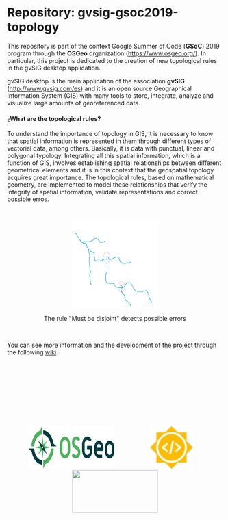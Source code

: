 # Repository: gvsig-gsoc2019-topology

This repository is part of the context Google Summer of Code (**GSoC**) 2019 program through the **OSGeo** organization (https://www.osgeo.org/). In particular, this project is dedicated to the creation of new topological rules in the gvSIG desktop application.

gvSIG desktop is the main application of the association **gvSIG** (http://www.gvsig.com/es) and it is an open source Geographical Information System (GIS) with many tools to store, integrate, analyze and visualize large amounts of georeferenced data.

#### ¿What are the topological rules?

To understand the importance of topology in GIS, it is necessary to know that spatial information is represented in them through different types of vectorial data, among others. Basically, it is data with punctual, linear and polygonal typology. Integrating all this spatial information, which is a function of GIS, involves establishing spatial relationships between different geometrical elements and it is in this context that the geospatial topology acquires great importance. The topological rules, based on mathematical geometry, are implemented to model these relationships that verify the integrity of spatial information, validate representations and correct possible erros.

<br>
<p align="center" >
  <img src="https://github.com/hecnita/gvsig-gsoc2019-topology/blob/master/logos/errores.png" width="200" height="200" name="errors" />
  <p align="center" >The rule "Must be disjoint" detects possible errors</p>
  
</p>

<br>

You can see more information and the development of the project through the following [wiki](https://github.com/hecnita/gvsig-gsoc2019-topology/wiki/Creation-of-new-topological-rules-in-gvSIG-desktop).


<br><br><br><br><br><br><br><br>
<p align="center">
  <img src="https://github.com/hecnita/gvsig-gsoc2019-topology/blob/master/logos/logo-osgeo.svg" width="200" height="100" hspace="30"/>
  <img src="https://github.com/hecnita/gvsig-gsoc2019-topology/blob/master/logos/summer-of-code-logo.svg" width="100" height="100"            hspace="50"/>
  <img src="http://www.gvsig.com/documents/10184/13596/gvSIG_asociacion.png/366d3e49-97af-45c4-a8b6-8a7da550db4f?t=1400586861221"              width="200" height="100" />
  
</p>

